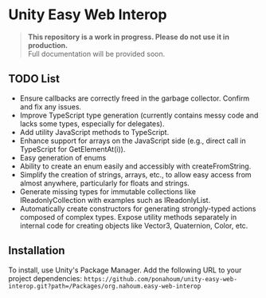 # Unity Easy Web Interop

> **This repository is a work in progress. Please do not use it in production.**  
> Full documentation will be provided soon.

## TODO List

- Ensure callbacks are correctly freed in the garbage collector. Confirm and fix any issues.
- Improve TypeScript type generation (currently contains messy code and lacks some types, especially for delegates).
- Add utility JavaScript methods to TypeScript.
- Enhance support for arrays on the JavaScript side (e.g., direct call in TypeScript for GetElementAt(i)).
- Easy generation of enums
- Ability to create an enum easily and accessibly with createFromString.
- Simplify the creation of strings, arrays, etc., to allow easy access from almost anywhere, particularly for floats and strings.
- Generate missing types for immutable collections like IReadonlyCollection<Vector3> with examples such as IReadonlyList<Vector3>.
- Automatically create constructors for generating strongly-typed actions composed of complex types.
Expose utility methods separately in internal code for creating objects like Vector3, Quaternion, Color, etc.

## Installation

To install, use Unity's Package Manager. Add the following URL to your project dependencies:
```https://github.com/ponahoum/unity-easy-web-interop.git?path=/Packages/org.nahoum.easy-web-interop```
